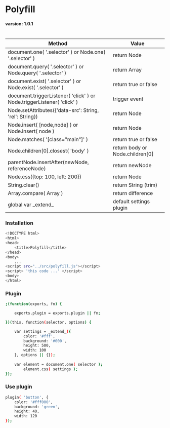 # Polyfill
#### varsion: 1.0.1
#

Method                                  | Value
--------------------------------------- | --------------------------------------
document.one( '.selector' ) or Node.one( '.selector' )                  | return Node
document.query( '.selector' ) or Node.query( '.selector' )              | return Array
document.exist( '.selector' ) or Node.exist( '.selector' )              | return true or false
document.triggerListener( 'click' ) or Node.triggerListener( 'click' )  | trigger event
Node.setAttributes({'data-src': String, 'rel': String})                 | return Node
Node.insert( [node,node] ) or Node.insert( node )                       | return Node
Node.matches( '[class="main"]' )                                        | return true or false
Node.children[0].closest( 'body' )                                      | return body or Node.children[0]
parentNode.insertAfter(newNode, referenceNode)                          | return newNode
Node.css({top: 100, left: 200})                                         | return Node  
String.clear()                                                          | return String (trim)
Array.compare( Array )                                                  | return difference
global var \_extend_                                                    | default settings plugin

### Installation
```sh
<!DOCTYPE html>
<html>
<head>
	<title>Polyfill</title>
</head>
<body>
    ...
<script src="../src/polyfill.js"></script>
<script> 'this code ...' </script>
<body>
</html>
```

### Plugin
```sh
;(function(exports, fn) {

    exports.plugin = exports.plugin || fn;

})(this, function(selector, options) {

    var settings = _extend_({
        color: '#fff',
		background: '#000',
		height: 500,
		width: 100
    }, options || {});
    
    var element = document.one( selector );
        element.css( settings );
});
```

### Use plugin
```sh
plugin( 'button', {
    color: '#fff000',
    background: 'green',
    height: 40,
    width: 120
});
```